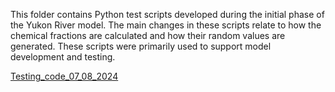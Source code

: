 This folder contains Python test scripts developed during the initial phase of the Yukon River model. The main changes in these scripts relate to how the chemical fractions are calculated and how their random values are generated. These scripts were primarily used to support model development and testing.

[Testing_code_07_08_2024](https://drive.google.com/open?id=1WuCPtDLHsTMnvB6AnlokPZoxNZqO7Oyk&usp=drive_copy)